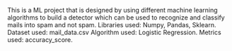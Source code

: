 This is a ML project that is designed by using different machine learning algorithms to build a detector which can be used to recognize and classify mails into spam and not spam.
Libraries used: Numpy, Pandas, Sklearn.
Dataset used: mail_data.csv
Algorithm used: Logistic Regression.
Metrics used: accuracy_score.
